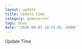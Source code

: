 ```yaml
---
layout: update
title: Update time
category: gameserver
tags: Down
date: "2016-04-07 18:51:01 -0400"
---
```


Update Time

